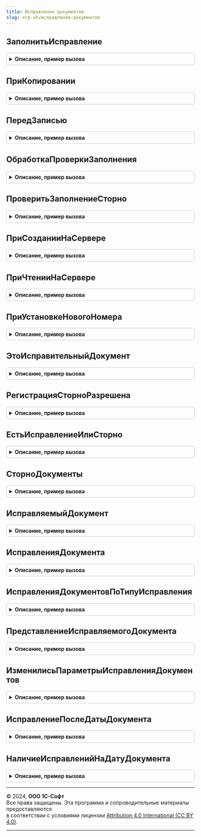 ```yaml
---
title: Исправление документов
slug: erp-uh/исправление-документов
---
```



## ЗаполнитьИсправление
<details style="margin: 1em 0; padding: 0.5em; border: 1px solid #ccc; border-radius: 6px;">

<summary style="font-weight: bold; cursor: pointer;">Описание, пример вызова</summary>

```bsl

// Заполняет исправительный документ на основании исправляемого.
//
// Параметры:
// 	ДокументОбъект - ДокументОбъект, ДокументОбъект.ПеремещениеТоваров - Исправительный документ
// 	ИсправляемыйДокумент - ДокументСсылка, ДокументСсылка.ПеремещениеТоваров - Исправляемый документ
//
Процедура ЗаполнитьИсправление(ДокументОбъект, ИсправляемыйДокумент) Экспорт
```

Пример вызова
```bsl
ИсправлениеДокументов.ЗаполнитьИсправление(ДокументОбъект, ИсправляемыйДокумент) 
```
</details>

## ПриКопировании
<details style="margin: 1em 0; padding: 0.5em; border: 1px solid #ccc; border-radius: 6px;">

<summary style="font-weight: bold; cursor: pointer;">Описание, пример вызова</summary>

```bsl

// Очищает реквизиты исправления при копировании документа.
//
// Параметры:
// 	ДокументОбъект - ДокументОбъект, ДокументОбъект.ПеремещениеТоваров - Объект, который создан копированием
// 	ОбъектКопирования - ДокументОбъект, ДокументОбъект.ПеремещениеТоваров - Ссылка на документ, который копируется
//
Процедура ПриКопировании(ДокументОбъект, ОбъектКопирования) Экспорт
```

Пример вызова
```bsl
ИсправлениеДокументов.ПриКопировании(ДокументОбъект, ОбъектКопирования) 
```
</details>

## ПередЗаписью
<details style="margin: 1em 0; padding: 0.5em; border: 1px solid #ccc; border-radius: 6px;">

<summary style="font-weight: bold; cursor: pointer;">Описание, пример вызова</summary>

```bsl

// Проверяет возможность записи объекта.
//
// Параметры:
// 	ДокументОбъект - ДокументОбъект, ДокументОбъект.ПеремещениеТоваров - Объект, который записывается.
// 	Отказ - Булево - Флаг отказа записи.
// 	РежимЗаписи - РежимЗаписиДокумента - Режим записи документа.
// 	РежимПроведения - РежимПроведенияДокумента - Режим проведения документа.
//
Процедура ПередЗаписью(ДокументОбъект, Отказ, РежимЗаписи, РежимПроведения) Экспорт
```

Пример вызова
```bsl
ИсправлениеДокументов.ПередЗаписью(ДокументОбъект, Отказ, РежимЗаписи, РежимПроведения) 
```
</details>

## ОбработкаПроверкиЗаполнения
<details style="margin: 1em 0; padding: 0.5em; border: 1px solid #ccc; border-radius: 6px;">

<summary style="font-weight: bold; cursor: pointer;">Описание, пример вызова</summary>

```bsl

// Проверяет корректность заполнения исправительного/исправляемого документа.
//
// Параметры:
// 	ДокументОбъект -  ДокументОбъект, ДокументОбъект.ПеремещениеТоваров - Объект, заполнение которого требуется проверить.
// 	Отказ - Булево - Флаг отказа записи.
// 	ПроверяемыеРеквизиты - Массив из Строка - Массив проверяемых реквизитов.
//
Процедура ОбработкаПроверкиЗаполнения(ДокументОбъект, Отказ, ПроверяемыеРеквизиты) Экспорт
```

Пример вызова
```bsl
ИсправлениеДокументов.ОбработкаПроверкиЗаполнения(ДокументОбъект, Отказ, ПроверяемыеРеквизиты) 
```
</details>

## ПроверитьЗаполнениеСторно
<details style="margin: 1em 0; padding: 0.5em; border: 1px solid #ccc; border-radius: 6px;">

<summary style="font-weight: bold; cursor: pointer;">Описание, пример вызова</summary>

```bsl

// Проверяет корректность заполнения Сторно.
//
// Параметры:
// 	ДокументОбъект -  ДокументОбъект.Сторно - Объект, заполнение которого требуется проверить.
// 	Отказ - Булево - Флаг отказа записи.
// 	ПроверяемыеРеквизиты - Массив из Строка - Массив проверяемых реквизитов.
//
Процедура ПроверитьЗаполнениеСторно(ДокументОбъект, Отказ, ПроверяемыеРеквизиты) Экспорт
```

Пример вызова
```bsl
ИсправлениеДокументов.ПроверитьЗаполнениеСторно(ДокументОбъект, Отказ, ПроверяемыеРеквизиты) 
```
</details>

## ПриСозданииНаСервере
<details style="margin: 1em 0; padding: 0.5em; border: 1px solid #ccc; border-radius: 6px;">

<summary style="font-weight: bold; cursor: pointer;">Описание, пример вызова</summary>

```bsl

// Формирует строку с информации об исправлении.
//
// Параметры:
// 	Форма - ФормаКлиентскогоПриложения - Форма документа:
// 		* Объект - ДанныеФормыКоллекция - Документ объект:
// 			* Ссылка - ДокументСсылка -
// 	ЭлементИсправление - ПолеФормы - Поле с информацией об исправлении.
//
Процедура ПриСозданииНаСервере(Форма, ЭлементИсправление) Экспорт
```

Пример вызова
```bsl
ИсправлениеДокументов.ПриСозданииНаСервере(Форма, ЭлементИсправление) 
```
</details>

## ПриЧтенииНаСервере
<details style="margin: 1em 0; padding: 0.5em; border: 1px solid #ccc; border-radius: 6px;">

<summary style="font-weight: bold; cursor: pointer;">Описание, пример вызова</summary>

```bsl

// Формирует строку с информации об исправлении.
//
// Параметры:
// 	Форма - ФормаКлиентскогоПриложения - Форма документа.
// 	ЭлементИсправление - ПолеФормы - Поле с информацией об исправлении.
//
Процедура ПриЧтенииНаСервере(Форма, ЭлементИсправление) Экспорт
```

Пример вызова
```bsl
ИсправлениеДокументов.ПриЧтенииНаСервере(Форма, ЭлементИсправление) 
```
</details>

## ПриУстановкеНовогоНомера
<details style="margin: 1em 0; padding: 0.5em; border: 1px solid #ccc; border-radius: 6px;">

<summary style="font-weight: bold; cursor: pointer;">Описание, пример вызова</summary>

```bsl

// Устанавливает номер исправительного документа, для тех типов документа, для которых важно
// сохранить последовательную нумерацию исправляемых документов.
//
// Параметры:
// 	ДокументОбъект - ДокументОбъект - Исправительный документ
// 	СтандартнаяОбработка - Булево - признак выполнения стандартной (системной) обработки события.
// 	Префикс - Строка - Префикс, который будет использоваться для генерации номера.
Процедура ПриУстановкеНовогоНомера(ДокументОбъект, СтандартнаяОбработка, Префикс) Экспорт
```

Пример вызова
```bsl
ИсправлениеДокументов.ПриУстановкеНовогоНомера(ДокументОбъект, СтандартнаяОбработка, Префикс) 
```
</details>

## ЭтоИсправительныйДокумент
<details style="margin: 1em 0; padding: 0.5em; border: 1px solid #ccc; border-radius: 6px;">

<summary style="font-weight: bold; cursor: pointer;">Описание, пример вызова</summary>

```bsl

// Возвращает Истина, если документ является исправлением.
//
// Параметры:
// 	ДокументОбъект - ДокументОбъект - Документ, для которого необходимо выполнить проверку
//
// Возвращаемое значение:
//	Булево -
Функция ЭтоИсправительныйДокумент(ДокументОбъект) Экспорт
```

Пример вызова
```bsl
Результат = ИсправлениеДокументов.ЭтоИсправительныйДокумент(ДокументОбъект) 
```
</details>

## РегистрацияСторноРазрешена
<details style="margin: 1em 0; padding: 0.5em; border: 1px solid #ccc; border-radius: 6px;">

<summary style="font-weight: bold; cursor: pointer;">Описание, пример вызова</summary>

```bsl

// Возвращает признак возможности регистрации исправительного (сторнирующего) документа.
// Если исправление (сторнирование) не может быть выполнено, то выдается сообщение.
//
// Параметры:
// 	СторнируемыйДокумент - ДокументОбъект - Исправительный (сторнирующий) документ.
//
// Возвращаемое значение:
// 	Булево -
Функция РегистрацияСторноРазрешена(СторнируемыйДокумент) Экспорт
```

Пример вызова
```bsl
Результат = ИсправлениеДокументов.РегистрацияСторноРазрешена(СторнируемыйДокумент) 
```
</details>

## ЕстьИсправлениеИлиСторно
<details style="margin: 1em 0; padding: 0.5em; border: 1px solid #ccc; border-radius: 6px;">

<summary style="font-weight: bold; cursor: pointer;">Описание, пример вызова</summary>

```bsl

// Возвращает Истина, если выполнено исправление или сторно документа.
//
// Параметры:
//	Документ - ДокументСсылка - Документ, для которого необходимо выполнить проверку
//
// Возвращаемое значение:
// 	Булево - Результат проверки
Функция ЕстьИсправлениеИлиСторно(Документ) Экспорт
```

Пример вызова
```bsl
Результат = ИсправлениеДокументов.ЕстьИсправлениеИлиСторно(Документ) 
```
</details>

## СторноДокументы
<details style="margin: 1em 0; padding: 0.5em; border: 1px solid #ccc; border-radius: 6px;">

<summary style="font-weight: bold; cursor: pointer;">Описание, пример вызова</summary>

```bsl

// Возвращает сторнирующие документы
//
// Параметры:
//	СторнируемыеДокументы - Массив Из ДокументСсылка - Документы, для которых необходимо найти сторно
//
// Возвращаемое значение:
// 	ТаблицаЗначений - Сторнирующие документы:
// 		* Ссылка - ДокументСсылка -
// 		* СторнируемыйДокумент - ДокументСсылка -
Функция СторноДокументы(СторнируемыеДокументы) Экспорт
```

Пример вызова
```bsl
Результат = ИсправлениеДокументов.СторноДокументы(СторнируемыеДокументы) 
```
</details>

## ИсправляемыйДокумент
<details style="margin: 1em 0; padding: 0.5em; border: 1px solid #ccc; border-radius: 6px;">

<summary style="font-weight: bold; cursor: pointer;">Описание, пример вызова</summary>

```bsl

// Возвращает исправляемый документ (первый документ цепочки) по исправлению
//
//	Параметры:
//		Исправление - ДокументСсылка - Исправление
//
//	Возвращаемое значение:
//		ДокументСсылка -
//
Функция ИсправляемыйДокумент(Знач Исправление) Экспорт
```

Пример вызова
```bsl
Результат = ИсправлениеДокументов.ИсправляемыйДокумент(Исправление) 
```
</details>

## ИсправленияДокумента
<details style="margin: 1em 0; padding: 0.5em; border: 1px solid #ccc; border-radius: 6px;">

<summary style="font-weight: bold; cursor: pointer;">Описание, пример вызова</summary>

```bsl

// Возвращает исправления документа
//
// Параметры:
//	ИсправляемыйДокумент - ДокументСсылка - Документ, для которого необходимо исправления
//
// Возвращаемое значение:
// 	Массив из ДокументСсылка - Массив исправлений документа.
//
Функция ИсправленияДокумента(Знач ИсправляемыйДокумент) Экспорт
```

Пример вызова
```bsl
Результат = ИсправлениеДокументов.ИсправленияДокумента(ИсправляемыйДокумент) 
```
</details>

## ИсправленияДокументовПоТипуИсправления
<details style="margin: 1em 0; padding: 0.5em; border: 1px solid #ccc; border-radius: 6px;">

<summary style="font-weight: bold; cursor: pointer;">Описание, пример вызова</summary>

```bsl

// Возвращает исправления документов по типу документа исправления
//
// Параметры:
//	ИсправляемыеДокументы - Массив из ДокументСсылка - документы, для которых необходимы исправления
//	ТипИсправления - Строка - тип документа исправления
//
// Возвращаемое значение:
// 	Массив из ДокументСсылка - Массив исправлений документов.
//
Функция ИсправленияДокументовПоТипуИсправления(Знач ИсправляемыеДокументы, Знач ТипИсправления) Экспорт
```

Пример вызова
```bsl
Результат = ИсправлениеДокументов.ИсправленияДокументовПоТипуИсправления(ИсправляемыеДокументы, ТипИсправления) 
```
</details>

## ПредставлениеИсправляемогоДокумента
<details style="margin: 1em 0; padding: 0.5em; border: 1px solid #ccc; border-radius: 6px;">

<summary style="font-weight: bold; cursor: pointer;">Описание, пример вызова</summary>

```bsl

// Возвращает представление документа
//
// Параметры:
//	ИсправляемыйДокумент - ДокументСсылка - Документ, для которого необходимо представление
//
// Возвращаемое значение:
// 	Строка - Представление исправляемого документа
//
Функция ПредставлениеИсправляемогоДокумента(Знач ИсправляемыйДокумент) Экспорт
```

Пример вызова
```bsl
Результат = ИсправлениеДокументов.ПредставлениеИсправляемогоДокумента(ИсправляемыйДокумент) 
```
</details>

## ИзменилисьПараметрыИсправленияДокументов
<details style="margin: 1em 0; padding: 0.5em; border: 1px solid #ccc; border-radius: 6px;">

<summary style="font-weight: bold; cursor: pointer;">Описание, пример вызова</summary>

```bsl

// Проверяет изменились ли параметры регистратора относительно хранимых записей в регистре Исправление документов.
//
// Параметры:
//  ПараметрыПроверки - См. РегистрыСведений.ИсправленияДокументов.ПараметрыПроверкиИсправленияДокументов
//
// Возвращаемое значение:
//  Булево - Истина - параметры изменились, Ложь - нет.
//
Функция ИзменилисьПараметрыИсправленияДокументов(ПараметрыПроверки) Экспорт
```

Пример вызова
```bsl
Результат = ИсправлениеДокументов.ИзменилисьПараметрыИсправленияДокументов(ПараметрыПроверки) 
```
</details>

## ИсправлениеПослеДатыДокумента
<details style="margin: 1em 0; padding: 0.5em; border: 1px solid #ccc; border-radius: 6px;">

<summary style="font-weight: bold; cursor: pointer;">Описание, пример вызова</summary>

```bsl

// Возвращает документ-исправление после даты проверяемого документа.
//
// Параметры:
//  ПараметрыПроверки - См. РегистрыСведений.ИсправленияДокументов.ПараметрыПроверкиИсправленияДокументов
//
// Возвращаемое значение:
//  ДокументСсылка, Неопределено - Регистраторы регистра РегистрСведений.ИсправляемыеДокументы
//
Функция ИсправлениеПослеДатыДокумента(ПараметрыПроверки) Экспорт
```

Пример вызова
```bsl
Результат = ИсправлениеДокументов.ИсправлениеПослеДатыДокумента(ПараметрыПроверки) 
```
</details>

## НаличиеИсправленийНаДатуДокумента
<details style="margin: 1em 0; padding: 0.5em; border: 1px solid #ccc; border-radius: 6px;">

<summary style="font-weight: bold; cursor: pointer;">Описание, пример вызова</summary>

```bsl

// Возвращает признак наличия актуальных исправлений документа на дату
//
// Параметры:
//	ИсправляемыйДокумент - ДокументСсылка - исправляемый документ
//	СторнируемыйДокумент - ДокументСсылка - сторнируемый документ
//	Дата - Дата - Дата проверки
//
// Возвращаемое значение:
// 	Булево - Если Истина - Есть актуальные исправления по сторнируемому документу
//
Функция НаличиеИсправленийНаДатуДокумента(ИсправляемыйДокумент, СторнируемыйДокумент, Дата) Экспорт
```

Пример вызова
```bsl
Результат = ИсправлениеДокументов.НаличиеИсправленийНаДатуДокумента(ИсправляемыйДокумент, СторнируемыйДокумент, Дата) 
```
</details>

---

© 2024, **ООО 1С-Софт**  
Все права защищены. Эта программа и сопроводительные материалы предоставляются  
в соответствии с условиями лицензии [Attribution 4.0 International (CC BY 4.0)](https://creativecommons.org/licenses/by/4.0/legalcode).

---
